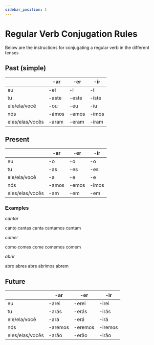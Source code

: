 ```yaml
---
sidebar_position: 1
---
```


# Regular Verb Conjugation Rules

Below are the instructions for conjugating a regular verb in the different tenses

## Past (simple)

|                 | -ar   | -er   | -ir   |
| --------------- | ----- | ----- | ----- |
| eu              | -ei   | -i    | -i    |
| tu              | -aste | -este | -iste |
| ele/ela/você    | -ou   | -eu   | -iu   |
| nós             | -ámos | -emos | -imos |
| eles/elas/vocês | -aram | -eram | -iram |

## Present

|                 | -ar   | -er   | -ir   |
| --------------- | ----- | ----- | ----- |
| eu              | -o    | -o    | -o    |
| tu              | -as   | -es   | -es   |
| ele/ela/você    | -a    | -e    | -e    |
| nós             | -amos | -emos | -imos |
| eles/elas/vocês | -am   | -em   | -em   |

### Examples

_cantar_

canto
cantas
canta
cantamos
cantam

_comer_

como
comes
come
comemos
comem

_abrir_

abro
abres
abre
abrimos
abrem

## Future

|                 | -ar     | -er     | -ir     |
| --------------- | ------- | ------- | ------- |
| eu              | -arei   | -erei   | -irei   |
| tu              | -arás   | -erás   | -irás   |
| ele/ela/você    | -ará    | -erá    | -irá    |
| nós             | -aremos | -eremos | -iremos |
| eles/elas/vocês | -arão   | -erão   | -irão   |
